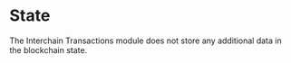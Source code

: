 # State

The Interchain Transactions module does not store any additional data in the blockchain state.